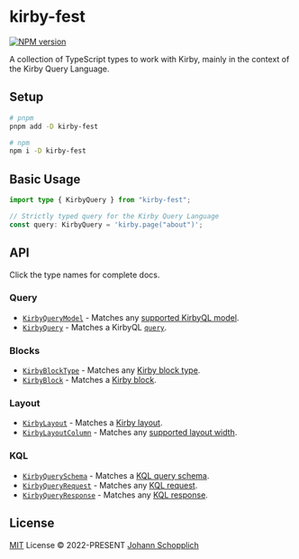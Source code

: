 # kirby-fest

[![NPM version](https://img.shields.io/npm/v/kirby-fest?color=a1b858&label=)](https://www.npmjs.com/package/kirby-fest)

A collection of TypeScript types to work with Kirby, mainly in the context of the Kirby Query Language.

## Setup

```bash
# pnpm
pnpm add -D kirby-fest

# npm
npm i -D kirby-fest
```

## Basic Usage

```ts
import type { KirbyQuery } from "kirby-fest";

// Strictly typed query for the Kirby Query Language
const query: KirbyQuery = 'kirby.page("about")';
```

## API

Click the type names for complete docs.

### Query

- [`KirbyQueryModel`](./src/query.d.ts) - Matches any [supported KirbyQL model](https://github.com/getkirby/kql/blob/66abd20093e5656b0f7e6f51ee04f630ab38f2a3/src/Kql/Kql.php#L73).
- [`KirbyQuery`](./src/query.d.ts) - Matches a KirbyQL [`query`](https://getkirby.com/docs/guide/blueprints/query-language).

### Blocks

- [`KirbyBlockType`](./src/blocks.d.ts) - Matches any [Kirby block type](https://getkirby.com/docs/reference/panel/blocks).
- [`KirbyBlock`](./src/blocks.d.ts) - Matches a [Kirby block](https://getkirby.com/docs/guide/page-builder).

### Layout

- [`KirbyLayout`](./src/layout.d.ts) - Matches a [Kirby layout](https://getkirby.com/docs/reference/panel/fields/layout).
- [`KirbyLayoutColumn`](./src/layout.d.ts) - Matches any [supported layout width](https://getkirby.com/docs/reference/panel/fields/layout#defining-your-own-layouts__available-widths).

### KQL

- [`KirbyQuerySchema`](./src/kql.d.ts) - Matches a [KQL query schema](https://github.com/getkirby/kql).
- [`KirbyQueryRequest`](./src/kql.d.ts) - Matches any [KQL request](https://github.com/getkirby/kql).
- [`KirbyQueryResponse`](./src/kql.d.ts) - Matches any [KQL response](https://github.com/getkirby/kql).

## License

[MIT](./LICENSE) License © 2022-PRESENT [Johann Schopplich](https://github.com/johannschopplich)
